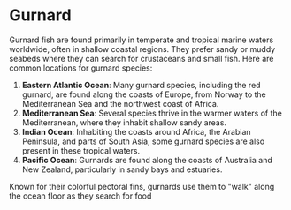 # Gurnard

Gurnard fish are found primarily in temperate and tropical marine waters worldwide, often in shallow coastal regions. They prefer sandy or muddy seabeds where they can search for crustaceans and small fish. Here are common locations for gurnard species:

1. **Eastern Atlantic Ocean**: Many gurnard species, including the red gurnard, are found along the coasts of Europe, from Norway to the Mediterranean Sea and the northwest coast of Africa.
2. **Mediterranean Sea**: Several species thrive in the warmer waters of the Mediterranean, where they inhabit shallow sandy areas.
3. **Indian Ocean**: Inhabiting the coasts around Africa, the Arabian Peninsula, and parts of South Asia, some gurnard species are also present in these tropical waters.
4. **Pacific Ocean**: Gurnards are found along the coasts of Australia and New Zealand, particularly in sandy bays and estuaries.

Known for their colorful pectoral fins, gurnards use them to "walk" along the ocean floor as they search for food
